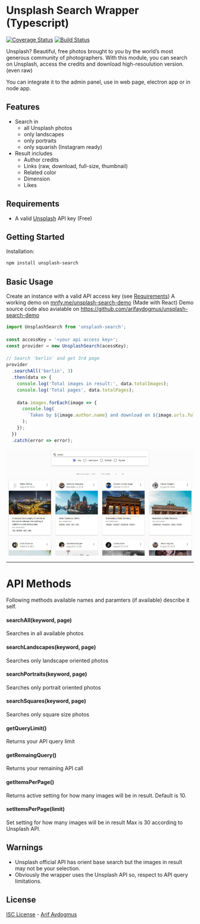 # Unsplash Search Wrapper (Typescript)

[![Coverage Status](https://coveralls.io/repos/github/arifaydogmus/unsplash-search/badge.svg?branch=master)](https://coveralls.io/github/arifaydogmus/unsplash-search?branch=master)
[![Build Status](https://travis-ci.org/arifaydogmus/unsplash-search.svg?branch=master)](https://travis-ci.org/arifaydogmus/unsplash-search)

Unsplash?
Beautiful, free photos brought to you by the world’s most generous community of photographers.
With this module, you can search on Unsplash, access the credits and download high-resoulution version. (even raw)

You can integrate it to the admin panel, use in web page, electron app or in node app.

## Features

- Search in
  - all Unsplash photos
  - only landscapes
  - only portraits
  - only squarish (Instagram ready)
- Result includes
  - Author credits
  - Links (raw, download, full-size, thumbnail)
  - Related color
  - Dimension
  - Likes

## Requirements

- A valid [Unsplash](https://unsplash.com/developers) API key (Free)

## Getting Started

Installation:

```bash
npm install unsplash-search
```

## Basic Usage

Create an instance with a valid API access key (see [Requirements](#requirements))
A working demo on [mnfy.me/unsplash-search-demo](http://mnfy.me/unsplash-search-demo) (Made with React)
Demo source code also avialable on https://github.com/arifaydogmus/unsplash-search-demo

```js
import UnsplashSearch from 'unsplash-search';

const accessKey = '<your api access key>';
const provider = new UnsplashSearch(acessKey);

// Search 'berlin' and get 3rd page
provider
  .searchAll('berlin', 3)
  .then(data => {
    console.log('Total images in result:', data.totalImages);
    console.log('Total pages', data.totalPages);

    data.images.forEach(image => {
      console.log(
        `Taken by ${image.author.name} and download on ${image.urls.full}`
      );
    });
  })
  .catch(error => error);
```

![Demo screen shot](/media/demo-screenshot.jpg)

---

# API Methods

Following methods available names and paramters (if available) describe it self.

#### searchAll(keyword, page)

Searches in all available photos

#### searchLandscapes(keyword, page)

Searches only landscape oriented photos

#### searchPortraits(keyword, page)

Searches only portrait oriented photos

#### searchSquares(keyword, page)

Searches only square size photos

#### getQueryLimit()

Returns your API query limit

#### getRemaingQuery()

Returns your remaining API call

#### getItemsPerPage()

Returns active setting for how many images will be in result.
Default is 10.

#### setItemsPerPage(limit)

Set setting for how many images will be in result
Max is 30 according to Unsplash API.

## Warnings

- Unsplash official API has orient base search but the images in result may not be your selection.
- Obviously the wrapper uses the Unsplash API so, respect to API query limitations.

## License

[ISC License](LICENSE.txt) - [Arif Aydogmus](https://github.com/arifaydogmus)
